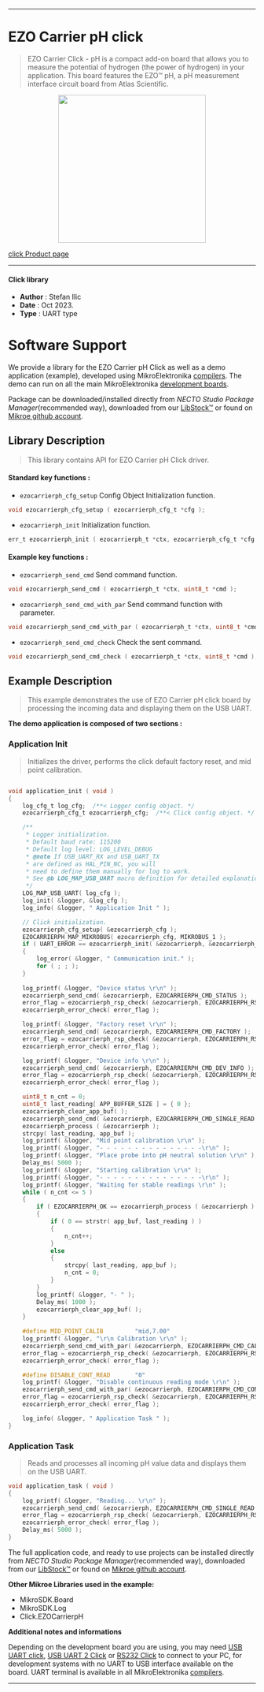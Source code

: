 
---
# EZO Carrier pH click

> EZO Carrier Click - pH is a compact add-on board that allows you to measure the potential of hydrogen (the power of hydrogen) in your application. This board features the EZO™ pH, a pH measurement interface circuit board from Atlas Scientific.

<p align="center">
  <img src="https://download.mikroe.com/images/click_for_ide/ezocarrierph_click.png" height=300px>
</p>

[click Product page](https://www.mikroe.com/ezo-carrier-click-ph)

---


#### Click library

- **Author**        : Stefan Ilic
- **Date**          : Oct 2023.
- **Type**          : UART type


# Software Support

We provide a library for the EZO Carrier pH Click
as well as a demo application (example), developed using MikroElektronika
[compilers](https://www.mikroe.com/necto-studio).
The demo can run on all the main MikroElektronika [development boards](https://www.mikroe.com/development-boards).

Package can be downloaded/installed directly from *NECTO Studio Package Manager*(recommended way), downloaded from our [LibStock&trade;](https://libstock.mikroe.com) or found on [Mikroe github account](https://github.com/MikroElektronika/mikrosdk_click_v2/tree/master/clicks).

## Library Description

> This library contains API for EZO Carrier pH Click driver.

#### Standard key functions :

- `ezocarrierph_cfg_setup` Config Object Initialization function.
```c
void ezocarrierph_cfg_setup ( ezocarrierph_cfg_t *cfg );
```

- `ezocarrierph_init` Initialization function.
```c
err_t ezocarrierph_init ( ezocarrierph_t *ctx, ezocarrierph_cfg_t *cfg );
```

#### Example key functions :

- `ezocarrierph_send_cmd` Send command function.
```c
void ezocarrierph_send_cmd ( ezocarrierph_t *ctx, uint8_t *cmd );
```

- `ezocarrierph_send_cmd_with_par` Send command function with parameter.
```c
void ezocarrierph_send_cmd_with_par ( ezocarrierph_t *ctx, uint8_t *cmd, uint8_t *param_buf );
```

- `ezocarrierph_send_cmd_check` Check the sent command.
```c
void ezocarrierph_send_cmd_check ( ezocarrierph_t *ctx, uint8_t *cmd );
```

## Example Description

> This example demonstrates the use of EZO Carrier pH click board by processing
 the incoming data and displaying them on the USB UART.

**The demo application is composed of two sections :**

### Application Init

> Initializes the driver, performs the click default factory reset, and mid point calibration.

```c

void application_init ( void ) 
{
    log_cfg_t log_cfg;  /**< Logger config object. */
    ezocarrierph_cfg_t ezocarrierph_cfg;  /**< Click config object. */

    /** 
     * Logger initialization.
     * Default baud rate: 115200
     * Default log level: LOG_LEVEL_DEBUG
     * @note If USB_UART_RX and USB_UART_TX 
     * are defined as HAL_PIN_NC, you will 
     * need to define them manually for log to work. 
     * See @b LOG_MAP_USB_UART macro definition for detailed explanation.
     */
    LOG_MAP_USB_UART( log_cfg );
    log_init( &logger, &log_cfg );
    log_info( &logger, " Application Init " );

    // Click initialization.
    ezocarrierph_cfg_setup( &ezocarrierph_cfg );
    EZOCARRIERPH_MAP_MIKROBUS( ezocarrierph_cfg, MIKROBUS_1 );
    if ( UART_ERROR == ezocarrierph_init( &ezocarrierph, &ezocarrierph_cfg ) ) 
    {
        log_error( &logger, " Communication init." );
        for ( ; ; );
    }
    
    log_printf( &logger, "Device status \r\n" );
    ezocarrierph_send_cmd( &ezocarrierph, EZOCARRIERPH_CMD_STATUS );
    error_flag = ezocarrierph_rsp_check( &ezocarrierph, EZOCARRIERPH_RSP_OK );
    ezocarrierph_error_check( error_flag );

    log_printf( &logger, "Factory reset \r\n" );
    ezocarrierph_send_cmd( &ezocarrierph, EZOCARRIERPH_CMD_FACTORY );
    error_flag = ezocarrierph_rsp_check( &ezocarrierph, EZOCARRIERPH_RSP_READY );
    ezocarrierph_error_check( error_flag );

    log_printf( &logger, "Device info \r\n" );
    ezocarrierph_send_cmd( &ezocarrierph, EZOCARRIERPH_CMD_DEV_INFO );
    error_flag = ezocarrierph_rsp_check( &ezocarrierph, EZOCARRIERPH_RSP_OK );
    ezocarrierph_error_check( error_flag );

    uint8_t n_cnt = 0;
    uint8_t last_reading[ APP_BUFFER_SIZE ] = { 0 };
    ezocarrierph_clear_app_buf( );
    ezocarrierph_send_cmd( &ezocarrierph, EZOCARRIERPH_CMD_SINGLE_READ );
    ezocarrierph_process ( &ezocarrierph );
    strcpy( last_reading, app_buf );
    log_printf( &logger, "Mid point calibration \r\n" );
    log_printf( &logger, "- - - - - - - - - - - - - - -\r\n" );
    log_printf( &logger, "Place probe into pH neutral solution \r\n" );
    Delay_ms( 5000 );
    log_printf( &logger, "Starting calibration \r\n" );
    log_printf( &logger, "- - - - - - - - - - - - - - -\r\n" );
    log_printf( &logger, "Waiting for stable readings \r\n" );
    while ( n_cnt <= 5 )
    {
        if ( EZOCARRIERPH_OK == ezocarrierph_process ( &ezocarrierph ) )
        {  
            if ( 0 == strstr( app_buf, last_reading ) )
            {
                n_cnt++;
            }
            else
            {
                strcpy( last_reading, app_buf );
                n_cnt = 0;
            }
        }
        log_printf( &logger, "- " );
        Delay_ms( 1000 );
        ezocarrierph_clear_app_buf( );
    }
    
    #define MID_POINT_CALIB         "mid,7.00"
    log_printf( &logger, "\r\n Calibration \r\n" );
    ezocarrierph_send_cmd_with_par( &ezocarrierph, EZOCARRIERPH_CMD_CAL, MID_POINT_CALIB );
    error_flag = ezocarrierph_rsp_check( &ezocarrierph, EZOCARRIERPH_RSP_OK );
    ezocarrierph_error_check( error_flag );

    #define DISABLE_CONT_READ       "0"
    log_printf( &logger, "Disable continuous reading mode \r\n" );
    ezocarrierph_send_cmd_with_par( &ezocarrierph, EZOCARRIERPH_CMD_CONT_READ, DISABLE_CONT_READ );
    error_flag = ezocarrierph_rsp_check( &ezocarrierph, EZOCARRIERPH_RSP_OK );
    ezocarrierph_error_check( error_flag );

    log_info( &logger, " Application Task " );
}

```

### Application Task

> Reads and processes all incoming pH value data and displays them on the USB UART.

```c
void application_task ( void ) 
{
    log_printf( &logger, "Reading... \r\n" );
    ezocarrierph_send_cmd( &ezocarrierph, EZOCARRIERPH_CMD_SINGLE_READ );
    error_flag = ezocarrierph_rsp_check( &ezocarrierph, EZOCARRIERPH_RSP_OK );
    ezocarrierph_error_check( error_flag );
    Delay_ms( 5000 );
}
```

The full application code, and ready to use projects can be installed directly from *NECTO Studio Package Manager*(recommended way), downloaded from our [LibStock&trade;](https://libstock.mikroe.com) or found on [Mikroe github account](https://github.com/MikroElektronika/mikrosdk_click_v2/tree/master/clicks).

**Other Mikroe Libraries used in the example:**

- MikroSDK.Board
- MikroSDK.Log
- Click.EZOCarrierpH

**Additional notes and informations**

Depending on the development board you are using, you may need
[USB UART click](https://www.mikroe.com/usb-uart-click),
[USB UART 2 Click](https://www.mikroe.com/usb-uart-2-click) or
[RS232 Click](https://www.mikroe.com/rs232-click) to connect to your PC, for
development systems with no UART to USB interface available on the board. UART
terminal is available in all MikroElektronika
[compilers](https://shop.mikroe.com/compilers).

---
